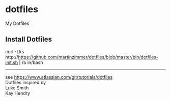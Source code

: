 # dotfiles
My Dotfiles

## Install Dotfiles

curl -Lks http://https://github.com/martinzimmer/dotfiles/blob/master/bin/dotfiles-init.sh | /b
in/bash



---
see https://www.atlassian.com/git/tutorials/dotfiles  
Dotfiles inspired by  
Luke Smith  
Kay Hendry  
 
